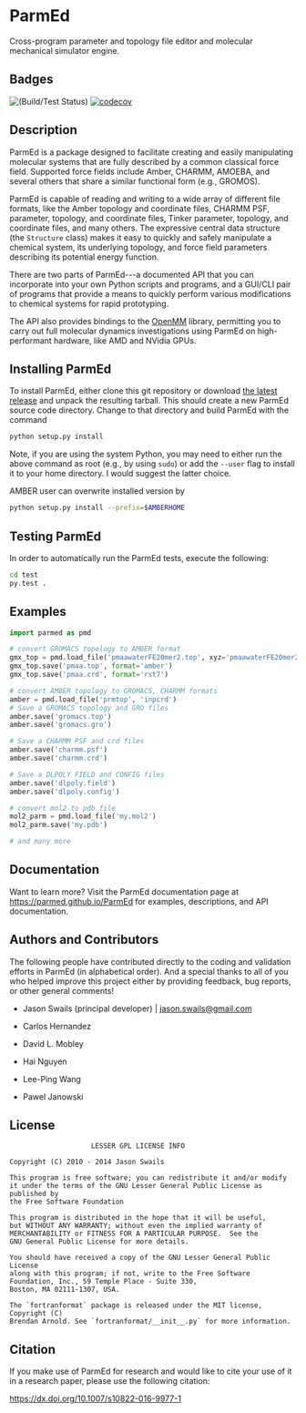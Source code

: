 # ParmEd

Cross-program parameter and topology file editor and molecular mechanical
simulator engine.

## Badges

![(Build/Test Status)](https://github.com/ParmEd/ParmEd/workflows/Tests/badge.svg)
[![codecov](https://codecov.io/gh/ParmEd/ParmEd/branch/master/graph/badge.svg)](https://codecov.io/gh/ParmEd/ParmEd)

## Description

ParmEd is a package designed to facilitate creating and easily manipulating
molecular systems that are fully described by a common classical force field.
Supported force fields include Amber, CHARMM, AMOEBA, and several others that
share a similar functional form (e.g., GROMOS).

ParmEd is capable of reading and writing to a wide array of different file
formats, like the Amber topology and coordinate files, CHARMM PSF, parameter,
topology, and coordinate files, Tinker parameter, topology, and coordinate
files, and many others. The expressive central data structure (the ``Structure``
class) makes it easy to quickly and safely manipulate a chemical system, its
underlying topology, and force field parameters describing its potential energy
function.

There are two parts of ParmEd---a documented API that you can incorporate into
your own Python scripts and programs, and a GUI/CLI pair of programs that
provide a means to quickly perform various modifications to chemical systems for
rapid prototyping.

The API also provides bindings to the [OpenMM](https://openmm.org)
library, permitting you to carry out full molecular dynamics investigations
using ParmEd on high-performant hardware, like AMD and NVidia GPUs.

## Installing ParmEd

To install ParmEd, either clone this git repository or download [the latest
release](https://github.com/ParmEd/ParmEd/releases) and unpack the resulting
tarball. This should create a new ParmEd source code directory. Change to that
directory and build ParmEd with the command

```sh
python setup.py install
```

Note, if you are using the system Python, you may need to either run the above
command as root (e.g., by using ``sudo``) or add the ``--user`` flag to install
it to your home directory. I would suggest the latter choice.

AMBER user can overwrite installed version by

```sh
python setup.py install --prefix=$AMBERHOME
```

## Testing ParmEd

In order to automatically run the ParmEd tests, execute the following:

```sh
cd test
py.test .
```

## Examples

```python
import parmed as pmd

# convert GROMACS topology to AMBER format
gmx_top = pmd.load_file('pmaawaterFE20mer2.top', xyz='pmaawaterFE20mer2.gro')
gmx_top.save('pmaa.top', format='amber')
gmx_top.save('pmaa.crd', format='rst7')

# convert AMBER topology to GROMACS, CHARMM formats
amber = pmd.load_file('prmtop', 'inpcrd')
# Save a GROMACS topology and GRO files
amber.save('gromacs.top')
amber.save('gromacs.gro')

# Save a CHARMM PSF and crd files
amber.save('charmm.psf')
amber.save('charmm.crd')

# Save a DLPOLY FIELD and CONFIG files
amber.save('dlpoly.field')
amber.save('dlpoly.config')

# convert mol2 to pdb file
mol2_parm = pmd.load_file('my.mol2')
mol2_parm.save('my.pdb')

# and many more
```

## Documentation

Want to learn more?  Visit the ParmEd documentation page at
https://parmed.github.io/ParmEd for examples, descriptions, and API
documentation.

## Authors and Contributors

The following people have contributed directly to the coding and validation
efforts in ParmEd (in alphabetical order).  And a special thanks to all of you
who helped improve this project either by providing feedback, bug reports, or
other general comments!

* Jason Swails (principal developer) | jason.swails@gmail.com

* Carlos Hernandez
* David L. Mobley
* Hai Nguyen
* Lee-Ping Wang
* Pawel Janowski

## License

```
                    LESSER GPL LICENSE INFO

Copyright (C) 2010 - 2014 Jason Swails

This program is free software; you can redistribute it and/or modify
it under the terms of the GNU Lesser General Public License as published by
the Free Software Foundation

This program is distributed in the hope that it will be useful,
but WITHOUT ANY WARRANTY; without even the implied warranty of
MERCHANTABILITY or FITNESS FOR A PARTICULAR PURPOSE.  See the
GNU General Public License for more details.

You should have received a copy of the GNU Lesser General Public License
along with this program; if not, write to the Free Software
Foundation, Inc., 59 Temple Place - Suite 330,
Boston, MA 02111-1307, USA.

The `fortranformat` package is released under the MIT license, Copyright (C)
Brendan Arnold. See `fortranformat/__init__.py` for more information.
```

## Citation

If you make use of ParmEd for research and would like to cite your use of it in
a research paper, please use the following citation:

https://dx.doi.org/10.1007/s10822-016-9977-1
